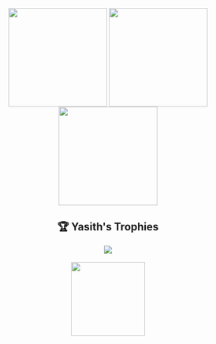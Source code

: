<div width="100%" align="center">
  <picture>
    <source media="(prefers-color-scheme: dark)" srcset="https://github-readme-stats.vercel.app/api?username=yasithrashan&show_icons=true&hide_border=true&bg_color=0d1117&title_color=58a6ff&text_color=c9d1d9&icon_color=79c0ff&card_width=320">
    <img height=200 align="center" src="https://github-readme-stats.vercel.app/api?username=yasithrashan&show_icons=true&hide_border=true&no-bg=true&card_width=320&theme=light" />
  </picture>
  <picture>
    <source media="(prefers-color-scheme: dark)" srcset="https://github-readme-streak-stats-git-main-davids-projects-ad77adcc.vercel.app/?user=yasithrashan&hide_border=true&background=0d1117&stroke=c9d1d9&ring=ff6b35&fire=ff6b35&currStreakNum=ff6b35&sideNums=c9d1d9&currStreakLabel=c9d1d9&sideLabels=c9d1d9&dates=c9d1d9&card_width=400">
    <img height=200 align="center" src="https://github-readme-streak-stats-git-main-davids-projects-ad77adcc.vercel.app/?user=yasithrashan&hide_border=true&no-bg=true&card_width=400" />
  </picture>
</div>
<div width="100%" align="center">
  <picture>
    <source media="(prefers-color-scheme: dark)" srcset="https://github-readme-stats.vercel.app/api/top-langs/?username=yasithrashan&layout=compact&hide_border=true&bg_color=0d1117&title_color=58a6ff&text_color=c9d1d9&icon_color=79c0ff&card_width=400">
    <img height=200 align="center" src="https://github-readme-stats.vercel.app/api/top-langs/?username=yasithrashan&layout=compact&hide_border=true&no-bg=true&card_width=400&theme=light" />
  </picture>
</div>
<div width="100%" align="center">
  <h2>🏆 Yasith's Trophies</h2>
  <picture>
    <source media="(prefers-color-scheme: dark)" srcset="https://github-profile-trophy.vercel.app/?username=yasithrashan&column=5&theme=onestar&no-frame=true&no-bg=true&margin-w=4">
    <img src="https://github-profile-trophy.vercel.app/?username=yasithrashan&column=5&theme=gruvbox_light&no-frame=true&no-bg=true&margin-w=4" />
  </picture>
</div>
<div width="100%" align="center">
  </br>
  <a href="https://www.buymeacoffee.com/yasithrashan"><img src="https://cdn.buymeacoffee.com/buttons/v2/default-yellow.png" width="150" /></a>
</div>
